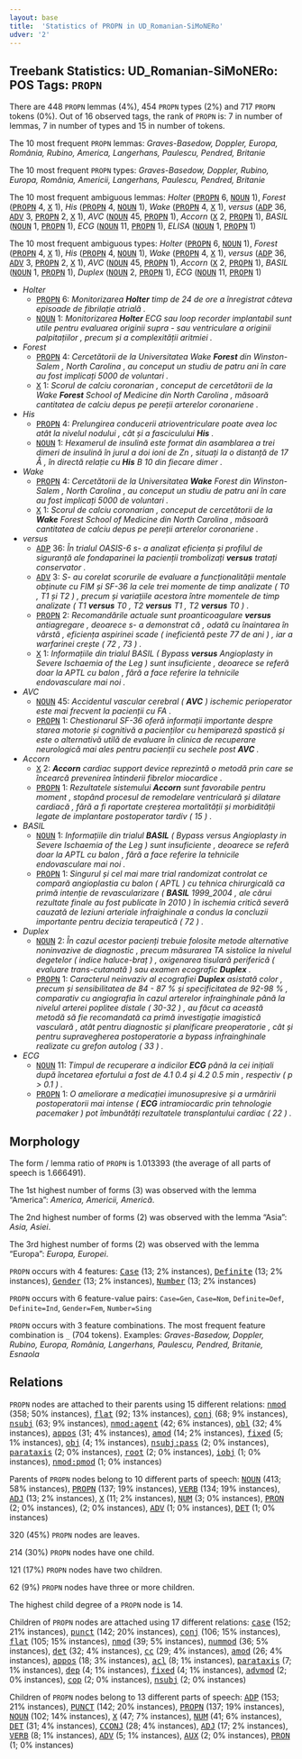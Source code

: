 ```yaml
---
layout: base
title:  'Statistics of PROPN in UD_Romanian-SiMoNERo'
udver: '2'
---
```


## Treebank Statistics: UD_Romanian-SiMoNERo: POS Tags: `PROPN`

There are 448 `PROPN` lemmas (4%), 454 `PROPN` types (2%) and 717 `PROPN` tokens (0%).
Out of 16 observed tags, the rank of `PROPN` is: 7 in number of lemmas, 7 in number of types and 15 in number of tokens.

The 10 most frequent `PROPN` lemmas: <em>Graves-Basedow, Doppler, Europa, România, Rubino, America, Langerhans, Paulescu, Pendred, Britanie</em>

The 10 most frequent `PROPN` types:  <em>Graves-Basedow, Doppler, Rubino, Europa, România, Americii, Langerhans, Paulescu, Pendred, Britanie</em>

The 10 most frequent ambiguous lemmas: <em>Holter</em> (<tt><a href="ro_simonero-pos-PROPN.html">PROPN</a></tt> 6, <tt><a href="ro_simonero-pos-NOUN.html">NOUN</a></tt> 1), <em>Forest</em> (<tt><a href="ro_simonero-pos-PROPN.html">PROPN</a></tt> 4, <tt><a href="ro_simonero-pos-X.html">X</a></tt> 1), <em>His</em> (<tt><a href="ro_simonero-pos-PROPN.html">PROPN</a></tt> 4, <tt><a href="ro_simonero-pos-NOUN.html">NOUN</a></tt> 1), <em>Wake</em> (<tt><a href="ro_simonero-pos-PROPN.html">PROPN</a></tt> 4, <tt><a href="ro_simonero-pos-X.html">X</a></tt> 1), <em>versus</em> (<tt><a href="ro_simonero-pos-ADP.html">ADP</a></tt> 36, <tt><a href="ro_simonero-pos-ADV.html">ADV</a></tt> 3, <tt><a href="ro_simonero-pos-PROPN.html">PROPN</a></tt> 2, <tt><a href="ro_simonero-pos-X.html">X</a></tt> 1), <em>AVC</em> (<tt><a href="ro_simonero-pos-NOUN.html">NOUN</a></tt> 45, <tt><a href="ro_simonero-pos-PROPN.html">PROPN</a></tt> 1), <em>Accorn</em> (<tt><a href="ro_simonero-pos-X.html">X</a></tt> 2, <tt><a href="ro_simonero-pos-PROPN.html">PROPN</a></tt> 1), <em>BASIL</em> (<tt><a href="ro_simonero-pos-NOUN.html">NOUN</a></tt> 1, <tt><a href="ro_simonero-pos-PROPN.html">PROPN</a></tt> 1), <em>ECG</em> (<tt><a href="ro_simonero-pos-NOUN.html">NOUN</a></tt> 11, <tt><a href="ro_simonero-pos-PROPN.html">PROPN</a></tt> 1), <em>ELISA</em> (<tt><a href="ro_simonero-pos-NOUN.html">NOUN</a></tt> 1, <tt><a href="ro_simonero-pos-PROPN.html">PROPN</a></tt> 1)

The 10 most frequent ambiguous types:  <em>Holter</em> (<tt><a href="ro_simonero-pos-PROPN.html">PROPN</a></tt> 6, <tt><a href="ro_simonero-pos-NOUN.html">NOUN</a></tt> 1), <em>Forest</em> (<tt><a href="ro_simonero-pos-PROPN.html">PROPN</a></tt> 4, <tt><a href="ro_simonero-pos-X.html">X</a></tt> 1), <em>His</em> (<tt><a href="ro_simonero-pos-PROPN.html">PROPN</a></tt> 4, <tt><a href="ro_simonero-pos-NOUN.html">NOUN</a></tt> 1), <em>Wake</em> (<tt><a href="ro_simonero-pos-PROPN.html">PROPN</a></tt> 4, <tt><a href="ro_simonero-pos-X.html">X</a></tt> 1), <em>versus</em> (<tt><a href="ro_simonero-pos-ADP.html">ADP</a></tt> 36, <tt><a href="ro_simonero-pos-ADV.html">ADV</a></tt> 3, <tt><a href="ro_simonero-pos-PROPN.html">PROPN</a></tt> 2, <tt><a href="ro_simonero-pos-X.html">X</a></tt> 1), <em>AVC</em> (<tt><a href="ro_simonero-pos-NOUN.html">NOUN</a></tt> 45, <tt><a href="ro_simonero-pos-PROPN.html">PROPN</a></tt> 1), <em>Accorn</em> (<tt><a href="ro_simonero-pos-X.html">X</a></tt> 2, <tt><a href="ro_simonero-pos-PROPN.html">PROPN</a></tt> 1), <em>BASIL</em> (<tt><a href="ro_simonero-pos-NOUN.html">NOUN</a></tt> 1, <tt><a href="ro_simonero-pos-PROPN.html">PROPN</a></tt> 1), <em>Duplex</em> (<tt><a href="ro_simonero-pos-NOUN.html">NOUN</a></tt> 2, <tt><a href="ro_simonero-pos-PROPN.html">PROPN</a></tt> 1), <em>ECG</em> (<tt><a href="ro_simonero-pos-NOUN.html">NOUN</a></tt> 11, <tt><a href="ro_simonero-pos-PROPN.html">PROPN</a></tt> 1)


* <em>Holter</em>
  * <tt><a href="ro_simonero-pos-PROPN.html">PROPN</a></tt> 6: <em>Monitorizarea <b>Holter</b> timp de 24 de ore a înregistrat câteva episoade de fibrilație atrială .</em>
  * <tt><a href="ro_simonero-pos-NOUN.html">NOUN</a></tt> 1: <em>Monitorizarea <b>Holter</b> ECG sau loop recorder implantabil sunt utile pentru evaluarea originii supra - sau ventriculare a originii palpitațiilor , precum și a complexității aritmiei .</em>
* <em>Forest</em>
  * <tt><a href="ro_simonero-pos-PROPN.html">PROPN</a></tt> 4: <em>Cercetătorii de la Universitatea Wake <b>Forest</b> din Winston-Salem , North Carolina , au conceput un studiu de patru ani în care au fost implicați 5000 de voluntari .</em>
  * <tt><a href="ro_simonero-pos-X.html">X</a></tt> 1: <em>Scorul de calciu coronarian , conceput de cercetătorii de la Wake <b>Forest</b> School of Medicine din North Carolina , măsoară cantitatea de calciu depus pe pereții arterelor coronariene .</em>
* <em>His</em>
  * <tt><a href="ro_simonero-pos-PROPN.html">PROPN</a></tt> 4: <em>Prelungirea conducerii atrioventriculare poate avea loc atât la nivelul nodului , cât și a fasciculului <b>His</b> .</em>
  * <tt><a href="ro_simonero-pos-NOUN.html">NOUN</a></tt> 1: <em>Hexamerul de insulină este format din asamblarea a trei dimeri de insulină în jurul a doi ioni de Zn , situați la o distanță de 17 Å , în directă relație cu <b>His</b> B 10 din fiecare dimer .</em>
* <em>Wake</em>
  * <tt><a href="ro_simonero-pos-PROPN.html">PROPN</a></tt> 4: <em>Cercetătorii de la Universitatea <b>Wake</b> Forest din Winston-Salem , North Carolina , au conceput un studiu de patru ani în care au fost implicați 5000 de voluntari .</em>
  * <tt><a href="ro_simonero-pos-X.html">X</a></tt> 1: <em>Scorul de calciu coronarian , conceput de cercetătorii de la <b>Wake</b> Forest School of Medicine din North Carolina , măsoară cantitatea de calciu depus pe pereții arterelor coronariene .</em>
* <em>versus</em>
  * <tt><a href="ro_simonero-pos-ADP.html">ADP</a></tt> 36: <em>În trialul OASIS-6 s- a analizat eficiența și profilul de siguranță ale fondaparinei la pacienții trombolizați <b>versus</b> tratați conservator .</em>
  * <tt><a href="ro_simonero-pos-ADV.html">ADV</a></tt> 3: <em>S- au corelat scorurile de evaluare a funcționalității mentale obținute cu FIM și SF-36 la cele trei momente de timp analizate ( T0 , T1 și T2 ) , precum și variațiile acestora între momentele de timp analizate ( T1 <b>versus</b> T0 , T2 <b>versus</b> T1 , T2 <b>versus</b> T0 ) .</em>
  * <tt><a href="ro_simonero-pos-PROPN.html">PROPN</a></tt> 2: <em>Recomandările actuale sunt proanticoagulare <b>versus</b> antiagregare , deoarece s- a demonstrat că , odată cu înaintarea în vârstă , eficiența aspirinei scade ( ineficientă peste 77 de ani ) , iar a warfarinei crește ( 72 , 73 ) .</em>
  * <tt><a href="ro_simonero-pos-X.html">X</a></tt> 1: <em>Informațiile din trialul BASIL ( Bypass <b>versus</b> Angioplasty in Severe Ischaemia of the Leg ) sunt insuficiente , deoarece se referă doar la APTL cu balon , fără a face referire la tehnicile endovasculare mai noi .</em>
* <em>AVC</em>
  * <tt><a href="ro_simonero-pos-NOUN.html">NOUN</a></tt> 45: <em>Accidentul vascular cerebral ( <b>AVC</b> ) ischemic perioperator este mai frecvent la pacienții cu FA .</em>
  * <tt><a href="ro_simonero-pos-PROPN.html">PROPN</a></tt> 1: <em>Chestionarul SF-36 oferă informații importante despre starea motorie și cognitivă a pacienților cu hemipareză spastică și este o alternativă utilă de evaluare în clinica de recuperare neurologică mai ales pentru pacienții cu sechele post <b>AVC</b> .</em>
* <em>Accorn</em>
  * <tt><a href="ro_simonero-pos-X.html">X</a></tt> 2: <em><b>Accorn</b> cardiac support device reprezintă o metodă prin care se încearcă prevenirea întinderii fibrelor miocardice .</em>
  * <tt><a href="ro_simonero-pos-PROPN.html">PROPN</a></tt> 1: <em>Rezultatele sistemului <b>Accorn</b> sunt favorabile pentru moment , stopând procesul de remodelare ventriculară și dilatare cardiacă , fără a fi raportate creșterea mortalității și morbidității legate de implantare postoperator tardiv ( 15 ) .</em>
* <em>BASIL</em>
  * <tt><a href="ro_simonero-pos-NOUN.html">NOUN</a></tt> 1: <em>Informațiile din trialul <b>BASIL</b> ( Bypass versus Angioplasty in Severe Ischaemia of the Leg ) sunt insuficiente , deoarece se referă doar la APTL cu balon , fără a face referire la tehnicile endovasculare mai noi .</em>
  * <tt><a href="ro_simonero-pos-PROPN.html">PROPN</a></tt> 1: <em>Singurul și cel mai mare trial randomizat controlat ce compară angioplastia cu balon ( APTL ) cu tehnica chirurgicală ca primă intenție de revascularizare ( <b>BASIL</b> 1999_2004 , ale cărui rezultate finale au fost publicate în 2010 ) în ischemia critică severă cauzată de leziuni arteriale infraighinale a condus la concluzii importante pentru decizia terapeutică ( 72 ) .</em>
* <em>Duplex</em>
  * <tt><a href="ro_simonero-pos-NOUN.html">NOUN</a></tt> 2: <em>În cazul acestor pacienți trebuie folosite metode alternative noninvazive de diagnostic , precum măsurarea TA sistolice la nivelul degetelor ( indice haluce-braț ) , oxigenarea tisulară periferică ( evaluare trans-cutanată ) sau examen ecografic <b>Duplex</b> .</em>
  * <tt><a href="ro_simonero-pos-PROPN.html">PROPN</a></tt> 1: <em>Caracterul neinvaziv al ecografiei <b>Duplex</b> asistată color , precum și sensibilitatea de 84 - 87 % și specificitatea de 92-98 % , comparativ cu angiografia în cazul arterelor infrainghinale până la nivelul arterei poplitee distale ( 30-32 ) , au făcut ca această metodă să fie recomandată ca primă investigație imagistică vasculară , atât pentru diagnostic și planificare preoperatorie , cât și pentru supravegherea postoperatorie a bypass infrainghinale realizate cu grefon autolog ( 33 ) .</em>
* <em>ECG</em>
  * <tt><a href="ro_simonero-pos-NOUN.html">NOUN</a></tt> 11: <em>Timpul de recuperare a indicilor <b>ECG</b> până la cei inițiali după încetarea efortului a fost de 4.1 0.4 și 4.2 0.5 min , respectiv ( p > 0.1 ) .</em>
  * <tt><a href="ro_simonero-pos-PROPN.html">PROPN</a></tt> 1: <em>O ameliorare a medicației imunosupresive și a urmăririi postoperatorii mai intense ( <b>ECG</b> intramiocardic prin tehnologie pacemaker ) pot îmbunătăți rezultatele transplantului cardiac ( 22 ) .</em>

## Morphology

The form / lemma ratio of `PROPN` is 1.013393 (the average of all parts of speech is 1.666491).

The 1st highest number of forms (3) was observed with the lemma “America”: <em>America, Americii, Americă</em>.

The 2nd highest number of forms (2) was observed with the lemma “Asia”: <em>Asia, Asiei</em>.

The 3rd highest number of forms (2) was observed with the lemma “Europa”: <em>Europa, Europei</em>.

`PROPN` occurs with 4 features: <tt><a href="ro_simonero-feat-Case.html">Case</a></tt> (13; 2% instances), <tt><a href="ro_simonero-feat-Definite.html">Definite</a></tt> (13; 2% instances), <tt><a href="ro_simonero-feat-Gender.html">Gender</a></tt> (13; 2% instances), <tt><a href="ro_simonero-feat-Number.html">Number</a></tt> (13; 2% instances)

`PROPN` occurs with 6 feature-value pairs: `Case=Gen`, `Case=Nom`, `Definite=Def`, `Definite=Ind`, `Gender=Fem`, `Number=Sing`

`PROPN` occurs with 3 feature combinations.
The most frequent feature combination is `_` (704 tokens).
Examples: <em>Graves-Basedow, Doppler, Rubino, Europa, România, Langerhans, Paulescu, Pendred, Britanie, Esnaola</em>


## Relations

`PROPN` nodes are attached to their parents using 15 different relations: <tt><a href="ro_simonero-dep-nmod.html">nmod</a></tt> (358; 50% instances), <tt><a href="ro_simonero-dep-flat.html">flat</a></tt> (92; 13% instances), <tt><a href="ro_simonero-dep-conj.html">conj</a></tt> (68; 9% instances), <tt><a href="ro_simonero-dep-nsubj.html">nsubj</a></tt> (63; 9% instances), <tt><a href="ro_simonero-dep-nmod-agent.html">nmod:agent</a></tt> (42; 6% instances), <tt><a href="ro_simonero-dep-obl.html">obl</a></tt> (32; 4% instances), <tt><a href="ro_simonero-dep-appos.html">appos</a></tt> (31; 4% instances), <tt><a href="ro_simonero-dep-amod.html">amod</a></tt> (14; 2% instances), <tt><a href="ro_simonero-dep-fixed.html">fixed</a></tt> (5; 1% instances), <tt><a href="ro_simonero-dep-obj.html">obj</a></tt> (4; 1% instances), <tt><a href="ro_simonero-dep-nsubj-pass.html">nsubj:pass</a></tt> (2; 0% instances), <tt><a href="ro_simonero-dep-parataxis.html">parataxis</a></tt> (2; 0% instances), <tt><a href="ro_simonero-dep-root.html">root</a></tt> (2; 0% instances), <tt><a href="ro_simonero-dep-iobj.html">iobj</a></tt> (1; 0% instances), <tt><a href="ro_simonero-dep-nmod-pmod.html">nmod:pmod</a></tt> (1; 0% instances)

Parents of `PROPN` nodes belong to 10 different parts of speech: <tt><a href="ro_simonero-pos-NOUN.html">NOUN</a></tt> (413; 58% instances), <tt><a href="ro_simonero-pos-PROPN.html">PROPN</a></tt> (137; 19% instances), <tt><a href="ro_simonero-pos-VERB.html">VERB</a></tt> (134; 19% instances), <tt><a href="ro_simonero-pos-ADJ.html">ADJ</a></tt> (13; 2% instances), <tt><a href="ro_simonero-pos-X.html">X</a></tt> (11; 2% instances), <tt><a href="ro_simonero-pos-NUM.html">NUM</a></tt> (3; 0% instances), <tt><a href="ro_simonero-pos-PRON.html">PRON</a></tt> (2; 0% instances),  (2; 0% instances), <tt><a href="ro_simonero-pos-ADV.html">ADV</a></tt> (1; 0% instances), <tt><a href="ro_simonero-pos-DET.html">DET</a></tt> (1; 0% instances)

320 (45%) `PROPN` nodes are leaves.

214 (30%) `PROPN` nodes have one child.

121 (17%) `PROPN` nodes have two children.

62 (9%) `PROPN` nodes have three or more children.

The highest child degree of a `PROPN` node is 14.

Children of `PROPN` nodes are attached using 17 different relations: <tt><a href="ro_simonero-dep-case.html">case</a></tt> (152; 21% instances), <tt><a href="ro_simonero-dep-punct.html">punct</a></tt> (142; 20% instances), <tt><a href="ro_simonero-dep-conj.html">conj</a></tt> (106; 15% instances), <tt><a href="ro_simonero-dep-flat.html">flat</a></tt> (105; 15% instances), <tt><a href="ro_simonero-dep-nmod.html">nmod</a></tt> (39; 5% instances), <tt><a href="ro_simonero-dep-nummod.html">nummod</a></tt> (36; 5% instances), <tt><a href="ro_simonero-dep-det.html">det</a></tt> (32; 4% instances), <tt><a href="ro_simonero-dep-cc.html">cc</a></tt> (29; 4% instances), <tt><a href="ro_simonero-dep-amod.html">amod</a></tt> (26; 4% instances), <tt><a href="ro_simonero-dep-appos.html">appos</a></tt> (18; 3% instances), <tt><a href="ro_simonero-dep-acl.html">acl</a></tt> (8; 1% instances), <tt><a href="ro_simonero-dep-parataxis.html">parataxis</a></tt> (7; 1% instances), <tt><a href="ro_simonero-dep-dep.html">dep</a></tt> (4; 1% instances), <tt><a href="ro_simonero-dep-fixed.html">fixed</a></tt> (4; 1% instances), <tt><a href="ro_simonero-dep-advmod.html">advmod</a></tt> (2; 0% instances), <tt><a href="ro_simonero-dep-cop.html">cop</a></tt> (2; 0% instances), <tt><a href="ro_simonero-dep-nsubj.html">nsubj</a></tt> (2; 0% instances)

Children of `PROPN` nodes belong to 13 different parts of speech: <tt><a href="ro_simonero-pos-ADP.html">ADP</a></tt> (153; 21% instances), <tt><a href="ro_simonero-pos-PUNCT.html">PUNCT</a></tt> (142; 20% instances), <tt><a href="ro_simonero-pos-PROPN.html">PROPN</a></tt> (137; 19% instances), <tt><a href="ro_simonero-pos-NOUN.html">NOUN</a></tt> (102; 14% instances), <tt><a href="ro_simonero-pos-X.html">X</a></tt> (47; 7% instances), <tt><a href="ro_simonero-pos-NUM.html">NUM</a></tt> (41; 6% instances), <tt><a href="ro_simonero-pos-DET.html">DET</a></tt> (31; 4% instances), <tt><a href="ro_simonero-pos-CCONJ.html">CCONJ</a></tt> (28; 4% instances), <tt><a href="ro_simonero-pos-ADJ.html">ADJ</a></tt> (17; 2% instances), <tt><a href="ro_simonero-pos-VERB.html">VERB</a></tt> (8; 1% instances), <tt><a href="ro_simonero-pos-ADV.html">ADV</a></tt> (5; 1% instances), <tt><a href="ro_simonero-pos-AUX.html">AUX</a></tt> (2; 0% instances), <tt><a href="ro_simonero-pos-PRON.html">PRON</a></tt> (1; 0% instances)

